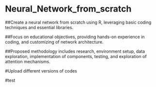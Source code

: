 # Neural_Network_from_scratch
##Create a neural network from scratch using R, leveraging basic coding techniques and essential libraries.

##Focus on educational objectives, providing hands-on experience in coding, and customizing of network architecture.

##Proposed methodology includes research, environment setup, data exploration, implementation of components, testing, and exploration of attention mechanisms.


#Upload different versions of codes

#test